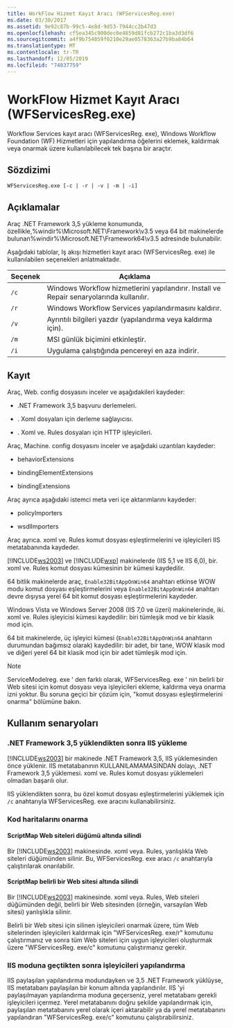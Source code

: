 ```yaml
---
title: WorkFlow Hizmet Kayıt Aracı (WFServicesReg.exe)
ms.date: 03/30/2017
ms.assetid: 9e92c87b-99c5-4e8d-9d53-7944cc2b47d3
ms.openlocfilehash: cf5ea345c900dec0e4859d81fcb272c1ba3d3df6
ms.sourcegitcommit: a4f9b754059f0210e29ae0578363a27b9ba84b64
ms.translationtype: MT
ms.contentlocale: tr-TR
ms.lasthandoff: 12/05/2019
ms.locfileid: "74837759"
---
```

# <a name="workflow-service-registration-tool-wfservicesregexe"></a>WorkFlow Hizmet Kayıt Aracı (WFServicesReg.exe)
Workflow Services kayıt aracı (WFServicesReg. exe), Windows Workflow Foundation (WF) Hizmetleri için yapılandırma öğelerini eklemek, kaldırmak veya onarmak üzere kullanılabilecek tek başına bir araçtır.  
  
## <a name="syntax"></a>Sözdizimi  
  
```console  
WFServicesReg.exe [-c | -r | -v | -m | -i]  
```  
  
## <a name="remarks"></a>Açıklamalar  
 Araç .NET Framework 3,5 yükleme konumunda, özellikle,%windir%\Microsoft.NET\Framework\v3.5 veya 64 bit makinelerde bulunan%windir%\Microsoft.NET\Framework64\v3.5 adresinde bulunabilir.  
  
 Aşağıdaki tablolar, Iş akışı hizmetleri kayıt aracı (WFServicesReg. exe) ile kullanılabilen seçenekleri anlatmaktadır.  
  
|Seçenek|Açıklama|  
|------------|-----------------|  
|`/c`|Windows Workflow hizmetlerini yapılandırır. Install ve Repair senaryolarında kullanılır.|  
|`/r`|Windows Workflow Services yapılandırmasını kaldırır.|  
|`/v`|Ayrıntılı bilgileri yazdır (yapılandırma veya kaldırma için).|  
|`/m`|MSI günlük biçimini etkinleştir.|  
|`/i`|Uygulama çalıştığında pencereyi en aza indirir.|  
  
## <a name="registration"></a>Kayıt  
 Araç, Web. config dosyasını inceler ve aşağıdakileri kaydeder:  
  
- .NET Framework 3,5 başvuru derlemeleri.  
  
- . Xoml dosyaları için derleme sağlayıcısı.  
  
- . Xoml ve. Rules dosyaları için HTTP işleyicileri.  
  
 Araç, Machine. config dosyasını inceler ve aşağıdaki uzantıları kaydeder:  
  
- behaviorExtensions  
  
- bindingElementExtensions  
  
- bindingExtensions  
  
 Araç ayrıca aşağıdaki istemci meta veri içe aktarımlarını kaydeder:  
  
- policyImporters  
  
- wsdlImporters  
  
 Araç ayrıca. xoml ve. Rules komut dosyası eşleştirmelerini ve işleyicileri IIS metatabanında kaydeder.  
  
 [!INCLUDE[ws2003](../../../includes/ws2003-md.md)] ve [!INCLUDE[wxp](../../../includes/wxp-md.md)] makinelerde (IIS 5,1 ve IIS 6,0), bir. xoml ve. Rules komut dosyası kümesinin bir kümesi kaydedilir.  
  
 64 bitlik makinelerde araç, `Enable32BitAppOnWin64` anahtarı etkinse WOW modu komut dosyası eşleştirmelerini veya `Enable32BitAppOnWin64` anahtarı devre dışıysa yerel 64 bit komut dosyası eşleştirmelerini kaydeder.  
  
 Windows Vista ve Windows Server 2008 (IIS 7,0 ve üzeri) makinelerinde, iki. xoml ve. Rules işleyicisi kümesi kaydedilir: biri tümleşik mod ve bir klasik mod için.  
  
 64 bit makinelerde, üç işleyici kümesi (`Enable32BitAppOnWin64` anahtarın durumundan bağımsız olarak) kaydedilir: bir adet, bir tane, WOW klasik mod ve diğeri yerel 64 bit klasik mod için bir adet tümleşik mod için.  
  
> [!NOTE]
> ServiceModelreg. exe ' den farklı olarak, WFServicesReg. exe ' nin belirli bir Web sitesi için komut dosyası veya işleyicileri ekleme, kaldırma veya onarma izni yoktur. Bu soruna geçici bir çözüm için, "komut dosyası eşleştirmelerini onarma" bölümüne bakın.  
  
## <a name="usage-scenarios"></a>Kullanım senaryoları  
  
### <a name="installing-iis-after-net-framework-35-is-installed"></a>.NET Framework 3,5 yüklendikten sonra IIS yükleme  
 [!INCLUDE[ws2003](../../../includes/ws2003-md.md)] bir makinede .NET Framework 3,5, IIS yüklemesinden önce yüklenir. IIS metatabanının KULLANILAMAMASINDAN dolayı, .NET Framework 3,5 yüklemesi. xoml ve. Rules komut dosyası yüklemeleri olmadan başarılı olur.  
  
 IIS yüklendikten sonra, bu özel komut dosyası eşleştirmelerini yüklemek için `/c` anahtarıyla WFServicesReg. exe aracını kullanabilirsiniz.  
  
### <a name="repairing-the-scriptmaps"></a>Kod haritalarını onarma  
  
#### <a name="scriptmap-deleted-under-web-sites-node"></a>ScriptMap Web siteleri düğümü altında silindi  
 Bir [!INCLUDE[ws2003](../../../includes/ws2003-md.md)] makinesinde. xoml veya. Rules, yanlışlıkla Web siteleri düğümünden silinir. Bu, WFServicesReg. exe aracı `/c` anahtarıyla çalıştırılarak onarılabilir.  
  
#### <a name="scriptmap-deleted-under-a-particular-web-site"></a>ScriptMap belirli bir Web sitesi altında silindi  
 Bir [!INCLUDE[ws2003](../../../includes/ws2003-md.md)] makinesinde. xoml veya. Rules, Web siteleri düğümünden değil, belirli bir Web sitesinden (örneğin, varsayılan Web sitesi) yanlışlıkla silinir.  
  
 Belirli bir Web sitesi için silinen işleyicileri onarmak üzere, tüm Web sitelerinden işleyicileri kaldırmak için "WFServicesReg. exe/r" komutunu çalıştırmanız ve sonra tüm Web siteleri için uygun işleyicileri oluşturmak üzere "WFServicesReg. exe/c" komutunu çalıştırmanız gerekir.  
  
### <a name="configuring-handlers-after-switching-iis-mode"></a>IIS moduna geçtikten sonra işleyicileri yapılandırma  
 IIS paylaşılan yapılandırma modundayken ve 3,5 .NET Framework yüklüyse, IIS metatabanı paylaşılan bir konum altında yapılandırılır. IIS 'yi paylaşılmayan yapılandırma moduna geçerseniz, yerel metatabanı gerekli işleyicileri içermez. Yerel metatabanını doğru şekilde yapılandırmak için, paylaşılan metatabanını yerel olarak içeri aktarabilir ya da yerel metatabanını yapılandıran "WFServicesReg. exe/c" komutunu çalıştırabilirsiniz.
